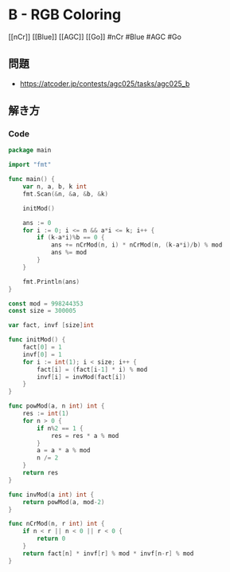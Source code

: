 # B - RGB Coloring
[[nCr]] [[Blue]] [[AGC]] [[Go]]
#nCr #Blue #AGC #Go 

## 問題
- https://atcoder.jp/contests/agc025/tasks/agc025_b

## 解き方
### Code
```go
package main

import "fmt"

func main() {
	var n, a, b, k int
	fmt.Scan(&n, &a, &b, &k)

	initMod()

	ans := 0
	for i := 0; i <= n && a*i <= k; i++ {
		if (k-a*i)%b == 0 {
			ans += nCrMod(n, i) * nCrMod(n, (k-a*i)/b) % mod
			ans %= mod
		}
	}

	fmt.Println(ans)
}

const mod = 998244353
const size = 300005

var fact, invf [size]int

func initMod() {
	fact[0] = 1
	invf[0] = 1
	for i := int(1); i < size; i++ {
		fact[i] = (fact[i-1] * i) % mod
		invf[i] = invMod(fact[i])
	}
}

func powMod(a, n int) int {
	res := int(1)
	for n > 0 {
		if n%2 == 1 {
			res = res * a % mod
		}
		a = a * a % mod
		n /= 2
	}
	return res
}

func invMod(a int) int {
	return powMod(a, mod-2)
}

func nCrMod(n, r int) int {
	if n < r || n < 0 || r < 0 {
		return 0
	}
	return fact[n] * invf[r] % mod * invf[n-r] % mod
}
```